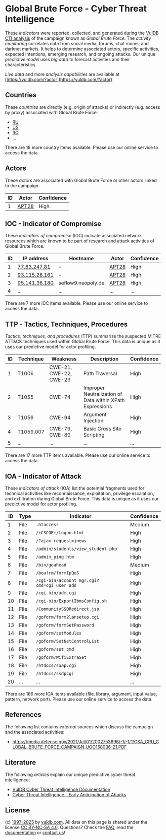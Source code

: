 # Global Brute Force - Cyber Threat Intelligence

These _indicators_ were reported, collected, and generated during the [VulDB CTI analysis](https://vuldb.com/?kb.cti) of the campaign known as _Global Brute Force_. The _activity monitoring_ correlates data from social media, forums, chat rooms, and darknet markets. It helps to determine associated actors, specific activities, expected intentions, emerging research, and ongoing attacks. Our unique _predictive model_ uses _big data_ to forecast activities and their characteristics.

_Live data_ and more _analysis capabilities_ are available at [https://vuldb.com/?actor](https://vuldb.com/?actor)

## Countries

These _countries_ are directly (e.g. origin of attacks) or indirectly (e.g. access by proxy) associated with Global Brute Force:

* [RU](https://vuldb.com/?country.ru)
* [US](https://vuldb.com/?country.us)
* [RO](https://vuldb.com/?country.ro)
* ...

There are 18 more country items available. Please use our online service to access the data.

## Actors

These _actors_ are associated with Global Brute Force or other actors linked to the campaign.

ID | Actor | Confidence
-- | ----- | ----------
1 | [APT28](https://vuldb.com/?actor.apt28) | High

## IOC - Indicator of Compromise

These _indicators of compromise_ (IOC) indicate associated network resources which are known to be part of research and attack activities of Global Brute Force.

ID | IP address | Hostname | Actor | Confidence
-- | ---------- | -------- | ----- | ----------
1 | [77.83.247.81](https://vuldb.com/?ip.77.83.247.81) | - | [APT28](https://vuldb.com/?actor.apt28) | High
2 | [93.115.28.161](https://vuldb.com/?ip.93.115.28.161) | - | [APT28](https://vuldb.com/?actor.apt28) | High
3 | [95.141.36.180](https://vuldb.com/?ip.95.141.36.180) | seflow9.neopoly.de | [APT28](https://vuldb.com/?actor.apt28) | High
4 | ... | ... | ... | ...

There are 7 more IOC items available. Please use our online service to access the data.

## TTP - Tactics, Techniques, Procedures

_Tactics, techniques, and procedures_ (TTP) summarize the suspected MITRE ATT&CK techniques used within Global Brute Force. This data is unique as it uses our predictive model for actor profiling.

ID | Technique | Weakness | Description | Confidence
-- | --------- | -------- | ----------- | ----------
1 | T1006 | CWE-21, CWE-22, CWE-23 | Path Traversal | High
2 | T1055 | CWE-74 | Improper Neutralization of Data within XPath Expressions | High
3 | T1059 | CWE-94 | Argument Injection | High
4 | T1059.007 | CWE-79, CWE-80 | Basic Cross Site Scripting | High
5 | ... | ... | ... | ...

There are 17 more TTP items available. Please use our online service to access the data.

## IOA - Indicator of Attack

These _indicators of attack_ (IOA) list the potential fragments used for technical activities like reconnaissance, exploitation, privilege escalation, and exfiltration during Global Brute Force. This data is unique as it uses our predictive model for actor profiling.

ID | Type | Indicator | Confidence
-- | ---- | --------- | ----------
1 | File | `.htaccess` | Medium
2 | File | `/+CSCOE+/logon.html` | High
3 | File | `/?ajax-request=jnews` | High
4 | File | `/admin/students/view_student.php` | High
5 | File | `/admin_ping.htm` | High
6 | File | `/bin/goahead` | Medium
7 | File | `/boafrm/formIpQoS` | High
8 | File | `/cgi-bin/account_mgr.cgi?cmd=cgi_user_add` | High
9 | File | `/cgi-bin/adm.cgi` | High
10 | File | `/cgi-bin/ExportIbmsConfig.sh` | High
11 | File | `/CommunitySSORedirect.jsp` | High
12 | File | `/goform/form2lansetup.cgi` | High
13 | File | `/goform/formSetPassword` | High
14 | File | `/goform/setModules` | High
15 | File | `/goform/SetNetControlList` | High
16 | File | `/goform/set_cmd` | High
17 | File | `/goform/WifiExtraSet` | High
18 | File | `/htdocs/soap.cgi` | High
19 | File | `/htdocs/ssdpcgi` | High
20 | ... | ... | ...

There are 166 more IOA items available (file, library, argument, input value, pattern, network port). Please use our online service to access the data.

## References

The following list contains _external sources_ which discuss the campaign and the associated activities:

* https://media.defense.gov/2021/Jul/01/2002753896/-1/-1/1/CSA_GRU_GLOBAL_BRUTE_FORCE_CAMPAIGN_UOO158036-21.PDF

## Literature

The following _articles_ explain our unique predictive cyber threat intelligence:

* [VulDB Cyber Threat Intelligence Documentation](https://vuldb.com/?kb.cti)
* [Cyber Threat Intelligence - Early Anticipation of Attacks](https://www.scip.ch/en/?labs.20201022)

## License

(c) [1997-2025](https://vuldb.com/?kb.changelog) by [vuldb.com](https://vuldb.com/?kb.about). All data on this page is shared under the license [CC BY-NC-SA 4.0](https://creativecommons.org/licenses/by-nc-sa/4.0/). Questions? Check the [FAQ](https://vuldb.com/?kb.faq), read the [documentation](https://vuldb.com/?kb) or [contact us](https://vuldb.com/?contact)!
